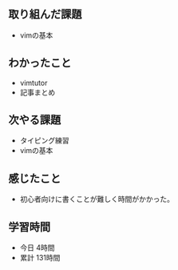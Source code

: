 ## 取り組んだ課題
- vimの基本
## わかったこと
- vimtutor
- 記事まとめ
## 次やる課題
- タイピング練習
- vimの基本
## 感じたこと
- 初心者向けに書くことが難しく時間がかかった。
## 学習時間
- 今日 4時間
- 累計 131時間
